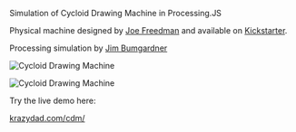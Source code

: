 Simulation of Cycloid Drawing Machine in Processing.JS

Physical machine designed by [Joe Freedman](https://kickstarter.com/projects/1765367532/cycloid-drawing-machine) and available on [Kickstarter](https://kickstarter.com/projects/1765367532/cycloid-drawing-machine).

Processing simulation by [Jim Bumgardner](http://krazydad.com/about.php)

![Cycloid Drawing Machine](http://i.imgur.com/q4CFLI6.png "Cycloid Drawing Machine")

![Cycloid Drawing Machine](http://i.imgur.com/VC6v1op.png "Cycloid Drawing Machine")

Try the live demo here: 

[krazydad.com/cdm/](http://krazydad.com/CDMS/)


